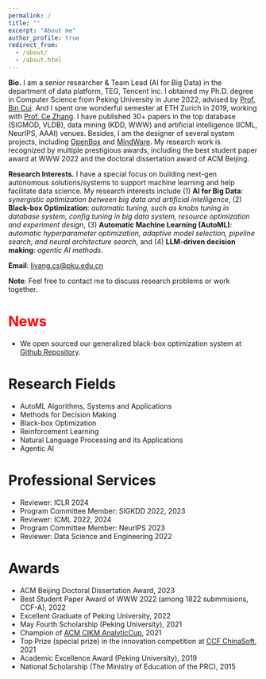 ```yaml
---
permalink: /
title: ""
excerpt: "About me"
author_profile: true
redirect_from: 
  - /about/
  - /about.html
---
```


**Bio.** I am a senior researcher & Team Lead (AI for Big Data) in the department of data platform, TEG, Tencent inc. 
I obtained my Ph.D. degree in Computer Science from Peking University in June 2022, advised by [Prof. Bin Cui](https://cuibinpku.github.io/). 
And I spent one wonderful semester at ETH Zurich in 2019, working with [Prof. Ce Zhang](https://zhangce.github.io/).
I have published 30+ papers in the top database (SIGMOD, VLDB), data mining (KDD, WWW) and artificial intelligence (ICML, NeurIPS, AAAI) venues.
Besides, I am the designer of several system projects, including [OpenBox](https://github.com/PKU-DAIR/open-box) and [MindWare](https://github.com/PKU-DAIR/mindware). 
My research work is recognized by multiple prestigious awards, including the best student paper award at WWW 2022 and the doctoral dissertation award of ACM Beijing.

**Research Interests.**
I have a special focus on building next-gen autonomous solutions/systems to support machine learning and help facilitate data science.
My research interests include (1) **AI for Big Data**: *synergistic optimization between big data and artificial intelligence*,
(2) **Black-box Optimization**: *automatic tuning, such as knobs tuning in database system, config tuning in big data system, resource optimization and experiment design*, 
(3) **Automatic Machine Learning (AutoML)**: *automatic hyperparameter optimization, adaptive model selection, pipeline search, and neural architecture search*,
and (4) **LLM-driven decision making**: *agentic AI methods*.

**Email**: liyang.cs@pku.edu.cn

**Note**: Feel free to contact me to discuss research problems or work together.

<span style="color:red">News</span>
======
* We open sourced our generalized black-box optimization system at [Github Repository](https://github.com/PKU-DAIR/open-box). 

Research Fields
======
* AutoML Algorithms, Systems and Applications
* Methods for Decision Making
* Black-box Optimization
* Reinforcement Learning
* Natural Language Processing and its Applications
* Agentic AI

Professional Services
======
* Reviewer: ICLR 2024
* Program Committee Member: SIGKDD 2022, 2023
* Reviewer: ICML 2022, 2024
* Program Committee Member: NeurIPS 2023
* Reviewer: Data Science and Engineering 2022

Awards
======
* ACM Beijing Doctoral Dissertation Award, 2023
* Best Student Paper Award of WWW 2022 (among 1822 submmisions, CCF-A), 2022
* Excellent Graduate of Peking University, 2022
* May Fourth Scholarship (Peking University), 2021
* Champion of [ACM CIKM AnalyticCup](https://www.cikm2021.org/analyticup), 2021
* Top Prize (special prize) in the innovation competition at [CCF ChinaSoft](http://chinasoft.ccf.org.cn/introduction.html), 2021
* Academic Excellence Award (Peking University), 2019
* National Scholarship (The Ministry of Education of the PRC), 2015
